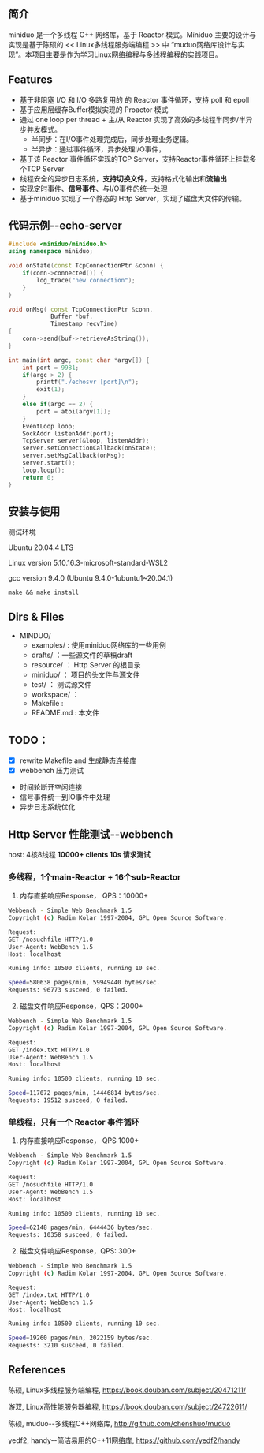 ## 简介
miniduo 是一个多线程 C++ 网络库，基于 Reactor 模式。Miniduo 主要的设计与实现是基于陈硕的 << Linux多线程服务端编程 >> 中 “muduo网络库设计与实现”。本项目主要是作为学习Linux网络编程与多线程编程的实践项目。

## Features
- 基于非阻塞 I/O 和 I/O 多路复用的 的 Reactor 事件循环，支持 poll 和 epoll
- 基于应用层缓存Buffer模拟实现的 Proactor 模式
- 通过 one loop per thread + 主/从 Reactor 实现了高效的多线程半同步/半异步并发模式。 
    - 半同步：在I/O事件处理完成后，同步处理业务逻辑。
    - 半异步：通过事件循环，异步处理I/O事件，
- 基于该 Reactor 事件循环实现的TCP Server，支持Reactor事件循环上挂载多个TCP Server
- 线程安全的异步日志系统，**支持切换文件**，支持格式化输出和**流输出**
- 实现定时事件、**信号事件**、与I/O事件的统一处理
- 基于miniduo 实现了一个静态的 Http Server，实现了磁盘大文件的传输。

## 代码示例--echo-server
```c++
#include <miniduo/miniduo.h>
using namespace miniduo;

void onState(const TcpConnectionPtr &conn) {
    if(conn->connected()) {
        log_trace("new connection");
    }
}

void onMsg( const TcpConnectionPtr &conn,
            Buffer *buf,
            Timestamp recvTime) 
{
    conn->send(buf->retrieveAsString());
}

int main(int argc, const char *argv[]) {
    int port = 9981;
    if(argc > 2) {
        printf("./echosvr [port]\n");
        exit(1);
    }
    else if(argc == 2) {
        port = atoi(argv[1]);
    }
    EventLoop loop;
    SockAddr listenAddr(port);
    TcpServer server(&loop, listenAddr);
    server.setConnectionCallback(onState);
    server.setMsgCallback(onMsg);
    server.start();
    loop.loop();
    return 0;
}
```

## 安装与使用
测试环境

Ubuntu 20.04.4 LTS

Linux version 5.10.16.3-microsoft-standard-WSL2

gcc version 9.4.0 (Ubuntu 9.4.0-1ubuntu1~20.04.1) 
```
make && make install
```
## Dirs & Files
- MINDUO/
    - examples/ : 使用miniduo网络库的一些用例
    - drafts/ ：一些源文件的草稿draft
    - resource/ ： Http Server 的根目录
    - miniduo/ ： 项目的头文件与源文件
    - test/ ： 测试源文件
    - workspace/ ： 
    - Makefile : 
    - README.md : 本文件

## TODO：
- [x] rewrite Makefile and 生成静态连接库
- [x] webbench 压力测试
- 时间轮断开空闲连接
- 信号事件统一到IO事件中处理
- 异步日志系统优化


## Http Server 性能测试--webbench
host: 4核8线程
**10000+ clients 10s 请求测试**
### 多线程，1个main-Reactor + 16个sub-Reactor
1. 内存直接响应Response， QPS：10000+
```bash
Webbench - Simple Web Benchmark 1.5
Copyright (c) Radim Kolar 1997-2004, GPL Open Source Software.

Request:
GET /nosuchfile HTTP/1.0
User-Agent: WebBench 1.5
Host: localhost

Runing info: 10500 clients, running 10 sec.

Speed=580638 pages/min, 59949440 bytes/sec.
Requests: 96773 susceed, 0 failed.
```

2. 磁盘文件响应Response，QPS：2000+
```bash
Webbench - Simple Web Benchmark 1.5
Copyright (c) Radim Kolar 1997-2004, GPL Open Source Software.

Request:
GET /index.txt HTTP/1.0
User-Agent: WebBench 1.5
Host: localhost

Runing info: 10500 clients, running 10 sec.

Speed=117072 pages/min, 14446814 bytes/sec.
Requests: 19512 susceed, 0 failed.
```

### 单线程，只有一个 Reactor 事件循环
1. 内存直接响应Response， QPS 1000+
```bash
Webbench - Simple Web Benchmark 1.5
Copyright (c) Radim Kolar 1997-2004, GPL Open Source Software.

Request:
GET /nosuchfile HTTP/1.0
User-Agent: WebBench 1.5
Host: localhost

Runing info: 10500 clients, running 10 sec.

Speed=62148 pages/min, 6444436 bytes/sec.
Requests: 10358 susceed, 0 failed.
```

2. 磁盘文件响应Response，QPS: 300+
```bash
Webbench - Simple Web Benchmark 1.5
Copyright (c) Radim Kolar 1997-2004, GPL Open Source Software.

Request:
GET /index.txt HTTP/1.0
User-Agent: WebBench 1.5
Host: localhost

Runing info: 10500 clients, running 10 sec.

Speed=19260 pages/min, 2022159 bytes/sec.
Requests: 3210 susceed, 0 failed.
```

## References

陈硕, Linux多线程服务端编程, https://book.douban.com/subject/20471211/

游双, Linux高性能服务器编程, https://book.douban.com/subject/24722611/

陈硕, muduo--多线程C++网络库, http://github.com/chenshuo/muduo

yedf2, handy--简洁易用的C++11网络库, https://github.com/yedf2/handy
